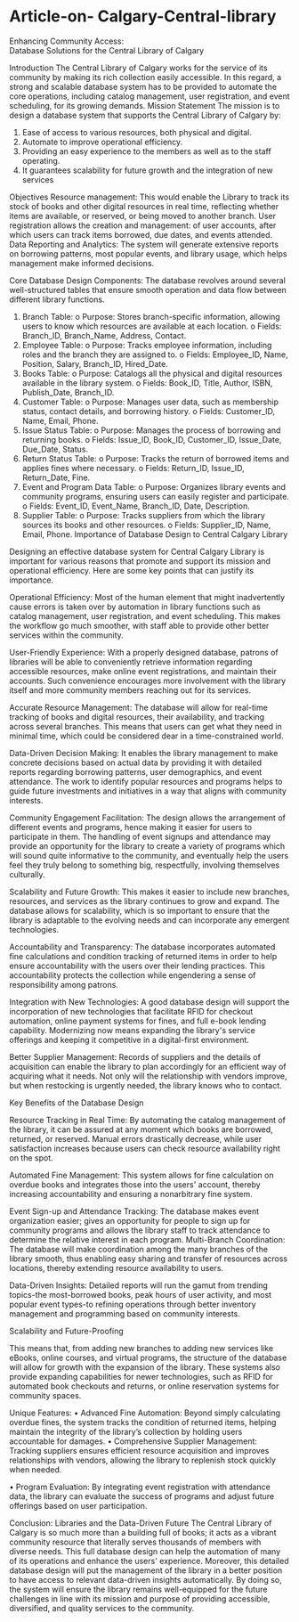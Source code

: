 # Article-on- Calgary-Central-library

Enhancing Community Access:  
Database Solutions for the Central Library of 
Calgary 
 
Introduction 
The Central Library of Calgary works for the service of its community by making its rich collection easily accessible. In this regard, a strong and scalable database system has to be provided to automate the core operations, including catalog management, user registration, and event scheduling, for its growing demands. 
Mission Statement 
The mission is to design a database system that supports the Central Library of Calgary by: 
 
1.	Ease of access to various resources, both physical and digital. 
2.	Automate to improve operational efficiency. 
3.	Providing an easy experience to the members as well as to the staff operating. 
4.	It guarantees scalability for future growth and the integration of new services 
 
Objectives 
Resource management: This would enable the Library to track its stock of books and other digital resources in real time, reflecting whether items are available, or reserved, or being moved to another branch. 
User registration allows the creation and management: of user accounts, after which users can track items borrowed, due dates, and events attended. 
Data Reporting and Analytics: The system will generate extensive reports on borrowing patterns, most popular events, and library usage, which helps management make informed decisions. 
  
 
Core Database Design Components: 
The database revolves around several well-structured tables that ensure smooth operation and data flow between different library functions. 
1.	Branch Table: 
o	Purpose: Stores branch-specific information, allowing users to know which resources are available at each location. o Fields: Branch_ID, Branch_Name, Address, Contact. 
2.	Employee Table: 
o	Purpose: Tracks employee information, including roles and the branch they are assigned to. 
o	Fields: Employee_ID, Name, Position, Salary, Branch_ID, Hired_Date. 
3.	Books Table: 
o	Purpose: Catalogs all the physical and digital resources available in the library system. 
o	Fields: Book_ID, Title, Author, ISBN, Publish_Date, Branch_ID. 
4.	Customer Table: 
o	Purpose: Manages user data, such as membership status, contact details, and borrowing history. 
o	Fields: Customer_ID, Name, Email, Phone. 
5.	Issue Status Table: 
o	Purpose: Manages the process of borrowing and returning books. o Fields: Issue_ID, Book_ID, Customer_ID, Issue_Date, Due_Date, Status. 
6.	Return Status Table: 
o	Purpose: Tracks the return of borrowed items and applies fines where necessary. 
o	Fields: Return_ID, Issue_ID, Return_Date, Fine. 
7.	Event and Program Data Table: 
o	Purpose: Organizes library events and community programs, ensuring users can easily register and participate. o Fields: Event_ID, Event_Name, Branch_ID, Date, Description. 
8.	Supplier Table: 
o	Purpose: Tracks suppliers from which the library sources its books and other resources. o Fields: Supplier_ID, Name, Email, Phone. 
Importance of Database Design to Central Calgary Library 
 
Designing an effective database system for Central Calgary Library is important for various reasons that promote and support its mission and operational efficiency. Here are some key points that can justify its importance. 
 
Operational Efficiency: 
Most of the human element that might inadvertently cause errors is taken over by automation in library functions such as catalog management, user registration, and event scheduling. This makes the workflow go much smoother, with staff able to provide other better services within the community. 

User-Friendly Experience: 
With a properly designed database, patrons of libraries will be able to conveniently retrieve information regarding accessible resources, make online event registrations, and maintain their accounts. Such convenience encourages more involvement with the library itself and more community members reaching out for its services. 

Accurate Resource Management: 
The database will allow for real-time tracking of books and digital resources, their availability, and tracking across several branches. This means that users can get what they need in minimal time, which could be considered dear in a time-constrained world. 

Data-Driven Decision Making: 
It enables the library management to make concrete decisions based on actual data by providing it with detailed reports regarding borrowing patterns, user demographics, and event attendance. The work to identify popular resources and programs helps to guide future investments and initiatives in a way that aligns with community interests. 
 
Community Engagement Facilitation: 
The design allows the arrangement of different events and programs, hence making it easier for users to participate in them. The handling of event signups and attendance may provide an opportunity for the library to create a variety of programs which will sound quite informative to the community, and eventually help the users feel they truly belong to something big, respectfully, involving themselves culturally. 

Scalability and Future Growth: 
This makes it easier to include new branches, resources, and services as the library continues to grow and expand. The database allows for scalability, which is so important to ensure that the library is adaptable to the evolving needs and can incorporate any emergent technologies. 

Accountability and Transparency: 
The database incorporates automated fine calculations and condition tracking of returned items in order to help ensure accountability with the users over their lending practices. This accountability protects the collection while engendering a sense of responsibility among patrons. 

Integration with New Technologies: 
A good database design will support the incorporation of new technologies that facilitate RFID for checkout automation, online payment systems for fines, and full e-book lending capability. Modernizing now means expanding the library's service offerings and keeping it competitive in a digital-first environment. 
 
Better Supplier Management: 
Records of suppliers and the details of acquisition can enable the library to plan accordingly for an efficient way of acquiring what it needs. Not only will the relationship with vendors improve, but when restocking is urgently needed, the library knows who to contact. 

Key Benefits of the Database Design 

Resource Tracking in Real Time: By automating the catalog management of the library, it can be assured at any moment which books are borrowed, returned, or reserved. Manual errors drastically decrease, while user satisfaction increases because users can check resource availability right on the spot. 

Automated Fine Management: This system allows for fine calculation on overdue books and integrates those into the users' account, thereby increasing accountability and ensuring a nonarbitrary fine system. 

Event Sign-up and Attendance Tracking: The database makes event organization easier; gives an opportunity for people to sign up for community programs and allows the library staff to track attendance to determine the relative interest in each program. Multi-Branch Coordination: The database will make coordination among the many branches of the library smooth, thus enabling easy sharing and transfer of resources across locations, thereby extending resource availability to users. 

Data-Driven Insights: Detailed reports will run the gamut from trending topics-the most-borrowed books, peak hours of user activity, and most popular event types-to refining operations through better inventory management and programming based on community interests. 

Scalability and Future-Proofing 

This means that, from adding new branches to adding new services like eBooks, online courses, and virtual programs, the structure of the database will allow for growth with the expansion of the library. These systems also provide expanding capabilities for newer technologies, such as RFID for automated book checkouts and returns, or online reservation systems for community spaces. 

Unique Features: 
•	Advanced Fine Automation: Beyond simply calculating overdue fines, the system tracks the condition of returned items, helping maintain the integrity of the library’s collection by holding users accountable for damages. 
•	Comprehensive Supplier Management: Tracking suppliers ensures efficient resource acquisition and improves relationships with vendors, allowing the library to replenish stock quickly when needed. 

•	Program Evaluation: By integrating event registration with attendance data, the library can evaluate the success of programs and adjust future offerings based on user participation. 

Conclusion: Libraries and the Data-Driven Future 
The Central Library of Calgary is so much more than a building full of books; it acts as a vibrant community resource that literally serves thousands of members with diverse needs. This full database design can help the automation of many of its operations and enhance the users' experience. Moreover, this detailed database design will put the management of the library in a better position to have access to relevant data-driven insights automatically. By doing so, the system will ensure the library remains well-equipped for the future challenges in line with its mission and purpose of providing accessible, diversified, and quality services to the community. 
 
 
